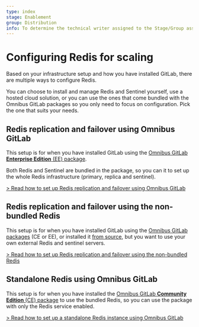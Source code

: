 ```yaml
---
type: index
stage: Enablement
group: Distribution
info: To determine the technical writer assigned to the Stage/Group associated with this page, see https://about.gitlab.com/handbook/engineering/ux/technical-writing/#designated-technical-writers
---
```


# Configuring Redis for scaling

Based on your infrastructure setup and how you have installed GitLab, there are
multiple ways to configure Redis.

You can choose to install and manage Redis and Sentinel yourself, use a hosted
cloud solution, or you can use the ones that come bundled with the Omnibus GitLab
packages so you only need to focus on configuration. Pick the one that suits your needs.

## Redis replication and failover using Omnibus GitLab

This setup is for when you have installed GitLab using the
[Omnibus GitLab **Enterprise Edition** (EE) package](https://about.gitlab.com/install/?version=ee).

Both Redis and Sentinel are bundled in the package, so you can it to set up the whole
Redis infrastructure (primary, replica and sentinel).

[> Read how to set up Redis replication and failover using Omnibus GitLab](replication_and_failover.md)

## Redis replication and failover using the non-bundled Redis

This setup is for when you have installed GitLab using the
[Omnibus GitLab packages](https://about.gitlab.com/install/) (CE or EE),
or installed it [from source](../../install/installation.md), but you want to use
your own external Redis and sentinel servers.

[> Read how to set up Redis replication and failover using the non-bundled Redis](replication_and_failover_external.md)

## Standalone Redis using Omnibus GitLab

This setup is for when you have installed the
[Omnibus GitLab **Community Edition** (CE) package](https://about.gitlab.com/install/?version=ce)
to use the bundled Redis, so you can use the package with only the Redis service enabled.

[> Read how to set up a standalone Redis instance using Omnibus GitLab](standalone.md)
